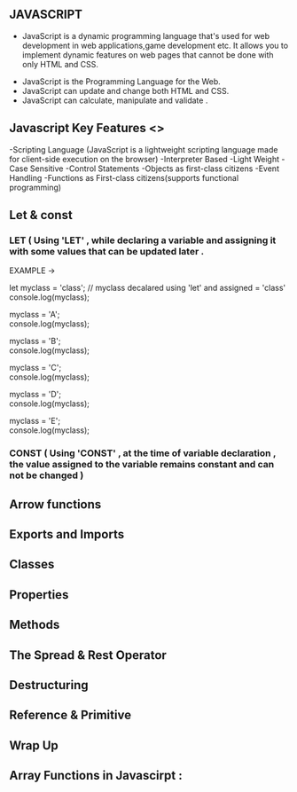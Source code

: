 ## JAVASCRIPT 
   * JavaScript is a dynamic programming language that's used for web development in web applications,game development etc.
    It allows you to implement dynamic features on web pages that cannot be done with only HTML and CSS.
   - JavaScript is the Programming Language for the Web.
   - JavaScript can update and change both HTML and CSS. 
   - JavaScript can calculate, manipulate and validate .
   
##  Javascript Key Features <>
   -Scripting Language (JavaScript is a lightweight scripting language made for client-side execution on the browser)
   -Interpreter Based  -Light Weight    -Case Sensitive     -Control Statements    -Objects as first-class citizens     -Event Handling
   -Functions as First-class citizens(supports functional programming)
   
## Let & const 
   ### LET ( Using 'LET' , while declaring a variable and assigning it with some values that can be updated later .
   
   EXAMPLE ->   
   
   let myclass = 'class'; // myclass decalared using 'let' and assigned = 'class'
   console.log(myclass);                                                                                               


   myclass = 'A';         
   console.log(myclass);                                                                                                 

   myclass = 'B';          
   console.log(myclass);                                                                                                 

   myclass = 'C';        
   console.log(myclass);                                                                                                 

   myclass = 'D';        
   console.log(myclass);                                                                                                 

   myclass = 'E';        
   console.log(myclass);                                                                                                 


   ### CONST ( Using 'CONST' , at the time of variable declaration , the value assigned to the variable remains constant and  can not be changed )
   
   
    
## Arrow functions 
## Exports and Imports 
## Classes 
## Properties 
## Methods 
## The Spread & Rest Operator 
## Destructuring 
## Reference & Primitive
## Wrap Up 
## Array Functions in Javascirpt :
   
   
